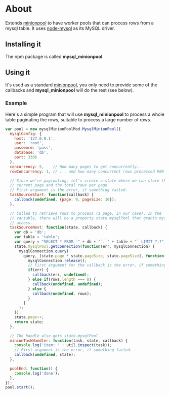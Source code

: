 # About
Extends [minionpool](https://github.com/marcelog/minionpool) to have worker
pools that can process rows from a mysql table. It uses [node-mysql](https://github.com/felixge/node-mysql) as its MySQL driver.

## Installing it
The npm package is called **mysql_minionpool**.

## Using it
It's used as a standard [minionpool](https://github.com/marcelog/minionpool), you
only need to provide some of the callbacks and **mysql_minionpool** will do the 
rest (see below).

### Example
Here's a simple program that will use **mysql_minionpool** to process a whole
table paginating the rows, suitable to process a large number of rows.

```js
var pool = new mysqlMinionPoolMod.MysqlMinionPool({
  mysqlConfig: {
    host: '127.0.0.1',
    user: 'root',
    password: 'pass',
    database: 'db',
    port: 3306
  },
  concurrency: 5,    // How many pages to get concurrently...
  rowConcurrency: 1, // ... and how many concurrent rows processed PER query

  // Since we're paginating, let's create a state where we can store the
  // current page and the total rows per page.
  // First argument is the error, if something failed.
  taskSourceStart: function(callback) {
    callback(undefined, {page: 0, pageSize: 10});
  },

  // Called to retrieve rows to process (a page, in our case). In the 'state'
  // variable, there will be a property state.mysqlPool that grants mysql
  // access.
  taskSourceNext: function(state, callback) {
    var db = 'db';
    var table = 'table';
    var query = "SELECT * FROM `" + db + "`.`" + table + "` LIMIT ?,?";
    state.mysqlPool.getConnection(function(err, mysqlConnection) {
      mysqlConnection.query(
        query, [state.page * state.pageSize, state.pageSize], function(err, rows) {
          mysqlConnection.release();
          // First argument for the callback is the error, if something failed.
          if(err) {
            callback(err, undefined);
          } else if(rows.length === 0) {
            callback(undefined, undefined);
          } else {
            callback(undefined, rows);
          }
        }
      );
    });
    state.page++;
    return state;
  },

  // The handle also gets state.mysqlPool.
  minionTaskHandler: function(task, state, callback) {
    console.log('item: ' + util.inspect(task));
    // First argument is the error, if something failed.
    callback(undefined, state);
  },

  poolEnd: function() {
    console.log('done');
  },
});
pool.start();
```
